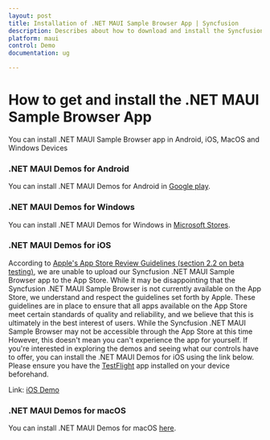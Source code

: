 ```yaml
---
layout: post
title: Installation of .NET MAUI Sample Browser App | Syncfusion
description: Describes about how to download and install the Syncfusion .NET MAUI Sample Browser App in each platform
platform: maui
control: Demo
documentation: ug

---
```


# How to get and install the .NET MAUI Sample Browser App

You can install .NET MAUI Sample Browser app in Android, iOS, MacOS and Windows Devices

### .NET MAUI Demos for Android
You can install .NET MAUI Demos for Android in [Google play](https://play.google.com/store/apps/details?id=com.syncfusion.sampleBrowser.maui).

### .NET MAUI Demos for Windows
You can install .NET MAUI Demos for Windows in [Microsoft Stores](https://apps.microsoft.com/store/detail/syncfusion-maui-controls-gallery/9P2P4D2BK270).

### .NET MAUI Demos for iOS
According to [Apple's App Store Review Guidelines (section 2.2 on beta testing)](https://developer.apple.com/app-store/review/guidelines/#performance), we are unable to upload our Syncfusion .NET MAUI Sample Browser app to the App Store. While it may be disappointing that the Syncfusion .NET MAUI Sample Browser is not currently available on the App Store, we understand and respect the guidelines set forth by Apple. These guidelines are in place to ensure that all apps available on the App Store meet certain standards of quality and reliability, and we believe that this is ultimately in the best interest of users. While the Syncfusion .NET MAUI Sample Browser may not be accessible through the App Store at this time However, this doesn't mean you can't experience the app for yourself. If you're interested in exploring the demos and seeing what our controls have to offer, you can install the .NET MAUI Demos for iOS using the link below. Please ensure you have the [TestFlight](https://apps.apple.com/in/app/testflight/id899247664) app installed on your device beforehand.

Link: [iOS Demo](https://testflight.apple.com/join/EEOtwVNN)

### .NET MAUI Demos for macOS
You can install .NET MAUI Demos for macOS [here](https://install.appcenter.ms/users/xamarincore/apps/syncfusion-maui-ui-controls/distribution_groups/public).
